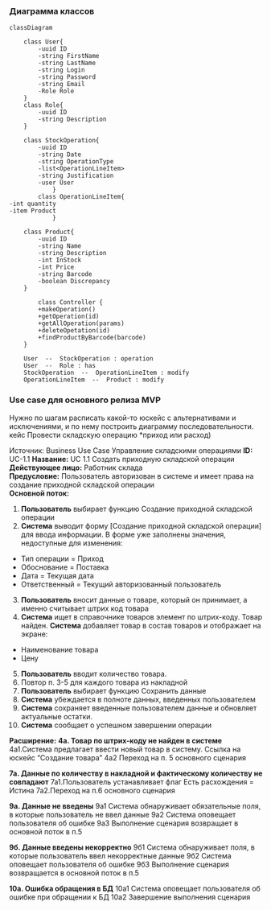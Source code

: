 ### Диаграмма классов

```mermaid
classDiagram

    class User{
        -uuid ID
        -string FirstName
        -string LastName
        -string Login
        -string Password
        -string Email
        -Role Role   
    }
    class Role{
        -uuid ID
        -string Description
    }
    
    class StockOperation{
        -uuid ID
        -string Date
        -string OperationType
        -list<OperationLineItem>
        -string Justification
        -user User
            }
        class OperationLineItem{
-int quantity
-item Product
            }
    
    class Product{
        -uuid ID
        -string Name
        -string Description
        -int InStock
        -int Price
		-string Barcode
		-boolean Discrepancy
    }
    
        class Controller {
        +makeOperation()
        +getOperation(id)
        +getAllOperation(params)
        +deleteOpetation(id)
        +findProductByBarcode(barcode)
    }
    
    User  --  StockOperation : operation
    User  --  Role : has
    StockOperation  --  OperationLineItem : modify
    OperationLineItem  --  Product : modify
```

### Use case для основного релиза MVP

Нужно по шагам расписать какой-то юскейс с альтернативами и исключениями, и по нему построить диаграмму последовательности. кейс Провести складскую операцию *приход или расход)

 Источник: Business Use Case Управление складскими операциями 
**ID:** UC-1.1 
 **Название:** UC 1.1 Создать приходную складской операции    
 **Действующее лицо:** Работник склада   
 **Предусловие:** Пользователь авторизован в системе и имеет права на создание приходной складской операции  
**Основной поток:** 

 1. **Пользователь** выбирает функцию Создание приходной складской операции
 2. **Система** выводит форму [Создание приходной складской операции] для ввода информации. В форме уже заполнены значения, недоступные для изменения:
-   Тип операции = Приход
-   Обоснование = Поставка
-   Дата = Текущая дата
-   Ответственный = Текущий авторизованный пользователь
3. **Пользователь** вносит данные о товаре, который он принимает, а именно считывает штрих код товара
4. **Система** ищет в справочнике товаров элемент по штрих-коду. Товар найден. **Система** добавляет товар в состав товаров и отображает на экране:
-   Наименование товара
-   Цену
5. **Пользователь** вводит количество товара.  
6. Повтор п. 3-5 для каждого товара из накладной
7. **Пользователь** выбирает функцию Сохранить данные
8. **Система** убеждается в полноте данных, введенных пользователем
9. **Система** сохраняет введенные пользователем данные и обновляет актуальные остатки.
10. **Система** сообщает о успешном завершении операции

**Расширение:**
**4a. Товар по штрих-коду не найден в системе**
4а1.Система предлагает ввести новый товар в систему. Ссылка на юскейс “Создание товара”
4а2 Переход на п. 5 основного сценария

**7a. Данные по количеству в накладной и фактическому количеству не совпадают**
7а1.Пользователь устанавливает флаг Есть расхождения = Истина
7а2.Переход на п.6 основного сценария

**9a. Данные не введены**
9а1 Система обнаруживает обязательные поля, в которые пользователь не ввел данные
9а2 Система оповещает пользователя об ошибке
9а3 Выполнение сценария возвращает в основной поток в п.5

**9б. Данные введены некорректно**
9б1 Система обнаруживает поля, в которые пользователь ввел некорректные данные
9б2 Система оповещает пользователя об ошибке
9б3 Выполнение сценария возвращается в основной поток в п.5

**10а. Ошибка обращения в БД**
10а1 Система оповещает пользователя об ошибке при обращении к БД
10а2 Завершение выполнения сценария
